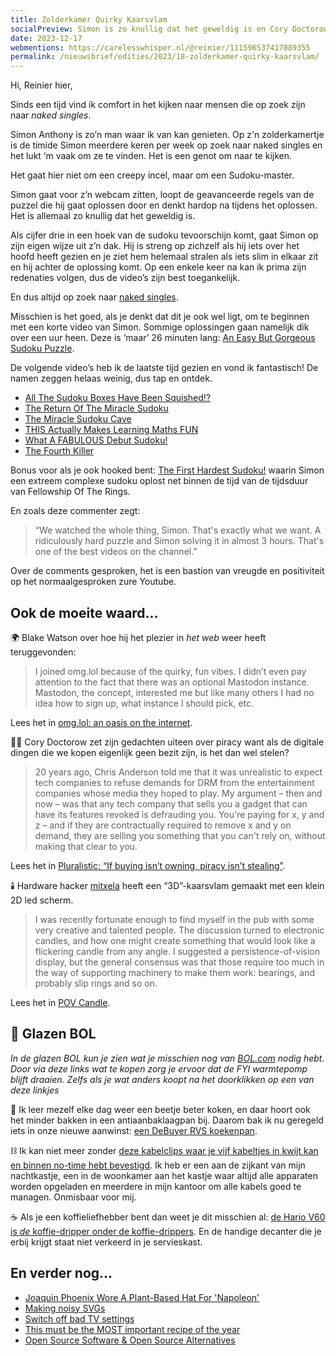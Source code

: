 ```yaml
---
title: Zolderkamer Quirky Kaarsvlam
socialPreview: Simon is zo knullig dat het geweldig is en Cory Doctorow zet zijn gedachten uiteen over piracy
date: 2023-12-17
webmentions: https://carelesswhisper.nl/@reinier/111596537417089355
permalink: /nieuwsbrief/edities/2023/18-zolderkamer-quirky-kaarsvlam/
---
```


Hi, Reinier hier,

Sinds een tijd vind ik comfort in het kijken naar mensen die op zoek zijn naar _naked singles_.

Simon Anthony is zo’n man waar ik van kan genieten. Op z'n zolderkamertje is de timide Simon meerdere keren per week op zoek naar naked singles en het lukt ‘m vaak om ze te vinden. Het is een genot om naar te kijken. 

Het gaat hier niet om een creepy incel, maar om een Sudoku-master. 

Simon gaat voor z’n webcam zitten, loopt de geavanceerde regels van de puzzel die hij gaat oplossen door en denkt hardop na tijdens het oplossen. Het is allemaal zo knullig dat het geweldig is.

Als cijfer drie in een hoek van de sudoku tevoorschijn komt, gaat Simon op zijn eigen wijze uit z’n dak. Hij is streng op zichzelf als hij iets over het hoofd heeft gezien en je ziet hem helemaal stralen als iets slim in elkaar zit en hij achter de oplossing komt. Op een enkele keer na kan ik prima zijn redenaties volgen, dus de video’s zijn best toegankelijk.

En dus altijd op zoek naar [naked singles](https://www.sudoku9x9.com/techniques/nakedsingle/). 

Misschien is het goed, als je denkt dat dit je ook wel ligt, om te beginnen met een korte video van Simon. Sommige oplossingen gaan namelijk dik over een uur heen. Deze is ‘maar’ 26 minuten lang: [An Easy But Gorgeous Sudoku Puzzle](https://www.youtube.com/watch?v=ZQQVOn0_w18).

De volgende video’s heb ik de laatste tijd gezien en vond ik fantastisch! De namen zeggen helaas weinig, dus tap en ontdek.

- [All The Sudoku Boxes Have Been Squished!?](https://www.youtube.com/watch?v=F-cprDzGFX0)
- [The Return Of The Miracle Sudoku](https://www.youtube.com/watch?v=bEutmml7M3U)
- [The Miracle Sudoku Cave](https://www.youtube.com/watch?v=M75PT5HQL8k)
- [THIS Actually Makes Learning Maths FUN](https://www.youtube.com/watch?v=5-nNbnncbsA)
- [What A FABULOUS Debut Sudoku!](https://www.youtube.com/watch?v=EwD7JFa4JFo)
- [The Fourth Killer](https://www.youtube.com/watch?v=D_PsLF5ohEk)

Bonus voor als je ook hooked bent: [The First Hardest Sudoku!](https://www.youtube.com/watch?v=KJZlrqKGMb8&t=20s) waarin Simon een extreem complexe sudoku oplost net binnen de tijd van de tijdsduur van Fellowship Of The Rings.

En zoals deze commenter zegt:

> “We watched the whole thing, Simon. That's exactly what we want. A ridiculously hard puzzle and Simon solving it in almost 3 hours. That's one of the best videos on the channel.”

Over de comments gesproken, het is een bastion van vreugde en positiviteit op het normaalgesproken zure Youtube. 

## Ook de moeite waard…

🌍 Blake Watson over hoe hij het plezier in _het web_ weer heeft teruggevonden:

> I joined omg.lol because of the quirky, fun vibes. I didn’t even pay attention to the fact that there was an optional Mastodon instance. Mastodon, the concept, interested me but like many others I had no idea how to sign up, what instance I should pick, etc.

Lees het in [omg.lol: an oasis on the internet](https://blakewatson.com/journal/omg-lol-an-oasis-on-the-internet/).

🏴‍☠️ Cory Doctorow zet zijn gedachten uiteen over piracy want als de digitale dingen die we kopen eigenlijk geen bezit zijn, is het dan wel stelen?

> 20 years ago, Chris Anderson told me that it was unrealistic to expect tech companies to refuse demands for DRM from the entertainment companies whose media they hoped to play. My argument – then and now – was that any tech company that sells you a gadget that can have its features revoked is defrauding you. You're paying for x, y and z – and if they are contractually required to remove x and y on demand, they are selling you something that you can't rely on, without making that clear to you.

Lees het in [Pluralistic: “If buying isn’t owning, piracy isn’t stealing”](https://pluralistic.net/2023/12/08/playstationed/#tyler-james-hill).

🕯️ Hardware hacker [mitxela](https://github.com/mitxela) heeft een “3D”-kaarsvlam gemaakt met een klein 2D led scherm.

> I was recently fortunate enough to find myself in the pub with some very creative and talented people. The discussion turned to electronic candles, and how one might create something that would look like a flickering candle from any angle. I suggested a persistence-of-vision display, but the general consensus was that those require too much in the way of supporting machinery to make them work: bearings, and probably slip rings and so on.

Lees het in [POV Candle](https://mitxela.com/projects/candle).

## 🔮 Glazen BOL

*In de glazen BOL kun je zien wat je misschien nog van [BOL.com](https://partner.bol.com/click/click?p=2&t=url&s=1066120&f=TXL&url=https%3A%2F%2Fwww.bol.com%2Fnl%2F&name=BOL%20homepage) nodig hebt. Door via deze links wat te kopen zorg je ervoor dat de FYI warmtepomp blijft draaien. Zelfs als je wat anders koopt na het doorklikken op een van deze linkjes*

🍳 Ik leer mezelf elke dag weer een beetje beter koken, en daar hoort ook het minder bakken in een antiaanbaklaagpan bij. Daarom bak ik nu geregeld iets in onze nieuwe aanwinst: [een DeBuyer RVS koekenpan](https://partner.bol.com/click/click?p=2&t=url&s=1066120&f=TXL&url=https%3A%2F%2Fwww.bol.com%2Fnl%2Fnl%2Fp%2Fde-buyer-prim-appety-koekenpan-o-24cm-rvs%2F9200000132349211%2F&name=De%20Buyer%20Koekenpan).

⛓️ Ik kan niet meer zonder [deze kabelclips waar je vijf kabeltjes in kwijt kan en binnen no-time hebt bevestigd](https://partner.bol.com/click/click?p=2&t=url&s=1066120&f=TXL&url=https%3A%2F%2Fwww.bol.com%2Fnl%2Fnl%2Fp%2Fmerkloos-2x-kabel-organiser-zwart-2x-kabel-clips-voor-5-kabels-zelfklevende-kabelclips-kabelklem-kabelhouder-kabelgoot-houder-kabel-management%2F9300000007725661%2F&name=Merkloos%202x%20Kabel%20Organiser). Ik heb er een aan de zijkant van mijn nachtkastje, een in de woonkamer aan het kastje waar altijd alle apparaten worden opgeladen en meerdere in mijn kantoor om alle kabels goed te managen. Onmisbaar voor mij.

☕️ Als je een koffieliefhebber bent dan weet je dit misschien al: [de Hario V60 is *de* koffie-dripper onder de koffie-drippers](https://partner.bol.com/click/click?p=2&t=url&s=1066120&f=TXL&url=https%3A%2F%2Fwww.bol.com%2Fnl%2Fp%2Fhario-v60-drip-decanter-02%2F9200000040262918%2F&name=Hario%20V60%20Drip%20Decanter%2002). En de handige decanter die je erbij krijgt staat niet verkeerd in je servieskast.

## En verder nog…

- [Joaquin Phoenix Wore A Plant-Based Hat For 'Napoleon'](https://plantbasednews.org/culture/film/joaquin-phoenix-plant-based-hat-napoleon/)
- [Making noisy SVGs](https://daniel.do/article/making-noisy-svgs/)
- [Switch off bad TV settings](https://practicalbetterments.com/switch-off-bad-tv-settings/)
- [This must be the MOST important recipe of the year](https://www.youtube.com/watch?v=rBOlh2PeynI)
- [Open Source Software & Open Source Alternatives](https://osssoftware.org/)
